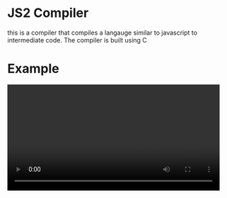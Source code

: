 # JS2 Compiler
this is a compiler that compiles a langauge similar to javascript to intermediate code. The compiler is built using C

# Example
<video width="auto" height="240" controls>
  <source src="video.mp4" type="video/mp4">
</video>
